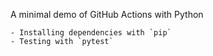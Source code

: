 A minimal demo of GitHub Actions with Python

    - Installing dependencies with `pip`
    - Testing with `pytest`